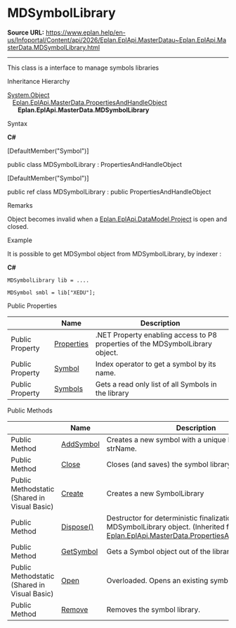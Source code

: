# MDSymbolLibrary

**Source URL:** https://www.eplan.help/en-us/Infoportal/Content/api/2026/Eplan.EplApi.MasterDatau~Eplan.EplApi.MasterData.MDSymbolLibrary.html

---

This class is a interface to manage symbols libraries

Inheritance Hierarchy

[System.Object](#)  
   [Eplan.EplApi.MasterData.PropertiesAndHandleObject](Eplan.EplApi.MasterDatau~Eplan.EplApi.MasterData.PropertiesAndHandleObject.html)  
      **Eplan.EplApi.MasterData.MDSymbolLibrary**

Syntax

**C#**



[DefaultMember("Symbol")]

public class MDSymbolLibrary : PropertiesAndHandleObject

[DefaultMember("Symbol")]

public ref class MDSymbolLibrary : public PropertiesAndHandleObject


Remarks

Object becomes invalid when a [Eplan.EplApi.DataModel.Project](Eplan.EplApi.DataModelu~Eplan.EplApi.DataModel.Project.html) is open and closed.

Example

It is possible to get MDSymbol object from MDSymbolLibrary, by indexer :

**C#**

```
MDSymbolLibrary lib = ....

MDSymbol smbl = lib["XEDU"];
```

Public Properties

|  | Name | Description |
| --- | --- | --- |
| Public Property | [Properties](Eplan.EplApi.MasterDatau~Eplan.EplApi.MasterData.MDSymbolLibrary~Properties.html) | .NET Property enabling access to P8 properties of the MDSymbolLibrary object. |
| Public Property | [Symbol](Eplan.EplApi.MasterDatau~Eplan.EplApi.MasterData.MDSymbolLibrary~Symbol.html) | Index operator to get a symbol by its name. |
| Public Property | [Symbols](Eplan.EplApi.MasterDatau~Eplan.EplApi.MasterData.MDSymbolLibrary~Symbols.html) | Gets a read only list of all Symbols in the library |



Public Methods

|  | Name | Description |
| --- | --- | --- |
| Public Method | [AddSymbol](Eplan.EplApi.MasterDatau~Eplan.EplApi.MasterData.MDSymbolLibrary~AddSymbol.html) | Creates a new symbol with a unique Id and a unique strName. |
| Public Method | [Close](Eplan.EplApi.MasterDatau~Eplan.EplApi.MasterData.MDSymbolLibrary~Close.html) | Closes (and saves) the symbol library. |
| Public Methodstatic (Shared in Visual Basic) | [Create](Eplan.EplApi.MasterDatau~Eplan.EplApi.MasterData.MDSymbolLibrary~Create.html) | Creates a new SymbolLibrary |
| Public Method | [Dispose()](Eplan.EplApi.MasterDatau~Eplan.EplApi.MasterData.PropertiesAndHandleObject~Dispose().html) | Destructor for deterministic finalization of MDSymbolLibrary object. (Inherited from [Eplan.EplApi.MasterData.PropertiesAndHandleObject](Eplan.EplApi.MasterDatau~Eplan.EplApi.MasterData.PropertiesAndHandleObject.html)) |
| Public Method | [GetSymbol](Eplan.EplApi.MasterDatau~Eplan.EplApi.MasterData.MDSymbolLibrary~GetSymbol.html) | Gets a Symbol object out of the library. |
| Public Methodstatic (Shared in Visual Basic) | [Open](Eplan.EplApi.MasterDatau~Eplan.EplApi.MasterData.MDSymbolLibrary~Open.html) | Overloaded. Opens an existing symbol library. |
| Public Method | [Remove](Eplan.EplApi.MasterDatau~Eplan.EplApi.MasterData.MDSymbolLibrary~Remove.html) | Removes the symbol library. |


